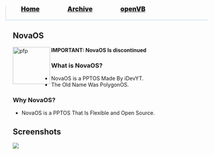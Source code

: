 <blockquote style="background: #0000;border-bottom: 1px solid #B2D2E1;height: 30px;margin: 0 -20px 20px;padding: 0px 20px 9px 40px;">
  <p style=""><a href="https://pptos-org.github.io/pptos/" style="font-size: 17px;font-weight: 900;font-style: normal;text-shadow: rgba(255,255,255,0.9) 0 1px 0;">Home</a>&nbsp;&nbsp;&nbsp;&nbsp;&nbsp;&nbsp;&nbsp;&nbsp;&nbsp;&nbsp;&nbsp;&nbsp;&nbsp;&nbsp;&nbsp;&nbsp;&nbsp;&nbsp;
    <a href="https://pptos-org.github.io/pptos/archive/" style="font-size: 17px;font-weight: 900;font-style: normal;text-shadow: rgba(255,255,255,0.9) 0 1px 0;">Archive</a>&nbsp;&nbsp;&nbsp;&nbsp;&nbsp;&nbsp;&nbsp;&nbsp;&nbsp;&nbsp;&nbsp;&nbsp;&nbsp;&nbsp;&nbsp;&nbsp;&nbsp;&nbsp;
    <a href="https://pptos-org.github.io/openvb/" style="font-size: 17px;font-weight: 900;font-style: normal;text-shadow: rgba(255,255,255,0.9) 0 1px 0;">openVB</a>
  </p>
</blockquote>

## NovaOS
**IMPORTANT: NovaOS Is discontinued**
<a>
  <img align="left" height="100" alt="pfp" src="https://user-images.githubusercontent.com/88238063/172009093-5265e809-7fb6-4014-a23f-5adbbd02a6c2.png" />
</a>

### What is NovaOS?

- NovaOS is a PPTOS Made By iDevYT.
- The Old Name Was PolygonOS.

### Why NovaOS?

- NovaOS is a PPTOS That Is Flexible and Open Source.

## Screenshots
![](https://user-images.githubusercontent.com/88238063/172010011-f8050416-0d52-4663-bfb2-318de2678527.png)
